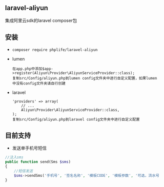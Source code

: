 ## laravel-aliyun

集成阿里云sdk的laravel composer包
    
## 安装
-   ```
    composer require phplife/laravel-aliyun
    ```
- lumen
    ```
    在app.php中添加$app->register(Aliyun\Provider\AliyunServiceProvider::class);
    复制src/Config/aliyun.php到lumen config文件夹中进行自定义配置，如果lumen中没有config文件夹请自行创建
    ```
- laravel
    ```
    'providers' => array(
        // ...
        Aliyun\Provider\AliyunServiceProvider::class,
    );
    复制src/Config/aliyun.php到laravel config文件夹中进行自定义配置
    ```
## 目前支持

- 发送单手机号短信
```php
//注入sms
public function send(Sms $sms)
{
    //短信发送
    $sms->sendSms('手机号', '签名名称', '模板CODE', '模板参数', '可选，流水号', '可选，扩展码');
}
```
